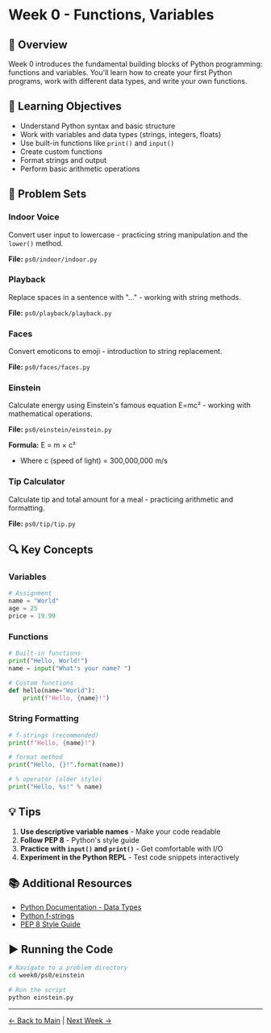 # Week 0 - Functions, Variables

## 📖 Overview

Week 0 introduces the fundamental building blocks of Python programming: functions and variables. You'll learn how to create your first Python programs, work with different data types, and write your own functions.

## 🎯 Learning Objectives

- Understand Python syntax and basic structure
- Work with variables and data types (strings, integers, floats)
- Use built-in functions like `print()` and `input()`
- Create custom functions
- Format strings and output
- Perform basic arithmetic operations

## 📝 Problem Sets

### Indoor Voice
Convert user input to lowercase - practicing string manipulation and the `lower()` method.

**File:** `ps0/indoor/indoor.py`

### Playback
Replace spaces in a sentence with "..." - working with string methods.

**File:** `ps0/playback/playback.py`

### Faces
Convert emoticons to emoji - introduction to string replacement.

**File:** `ps0/faces/faces.py`

### Einstein
Calculate energy using Einstein's famous equation E=mc² - working with mathematical operations.

**File:** `ps0/einstein/einstein.py`

**Formula:** E = m × c²
- Where c (speed of light) = 300,000,000 m/s

### Tip Calculator
Calculate tip and total amount for a meal - practicing arithmetic and formatting.

**File:** `ps0/tip/tip.py`

## 🔍 Key Concepts

### Variables
```python
# Assignment
name = "World"
age = 25
price = 19.99
```

### Functions
```python
# Built-in functions
print("Hello, World!")
name = input("What's your name? ")

# Custom functions
def hello(name="World"):
    print(f"Hello, {name}!")
```

### String Formatting
```python
# f-strings (recommended)
print(f"Hello, {name}!")

# format method
print("Hello, {}!".format(name))

# % operator (older style)
print("Hello, %s!" % name)
```

## 💡 Tips

1. **Use descriptive variable names** - Make your code readable
2. **Follow PEP 8** - Python's style guide
3. **Practice with `input()` and `print()`** - Get comfortable with I/O
4. **Experiment in the Python REPL** - Test code snippets interactively

## 📚 Additional Resources

- [Python Documentation - Data Types](https://docs.python.org/3/library/stdtypes.html)
- [Python f-strings](https://realpython.com/python-f-strings/)
- [PEP 8 Style Guide](https://pep8.org/)

## ▶️ Running the Code

```bash
# Navigate to a problem directory
cd week0/ps0/einstein

# Run the script
python einstein.py
```

---

[← Back to Main](../../README.md) | [Next Week →](../week1/README.md)
